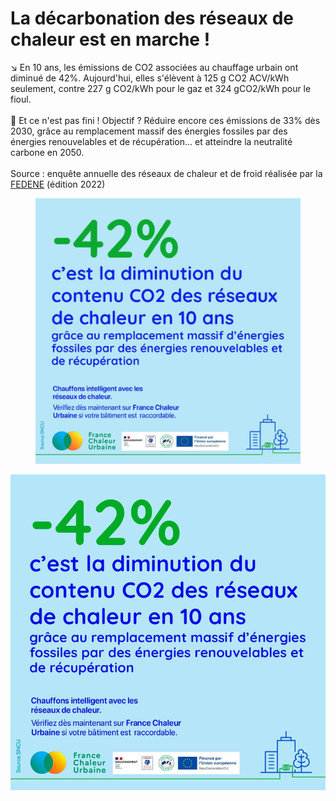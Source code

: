 # La décarbonation des réseaux de chaleur est en marche !

↘ En 10 ans, les émissions de CO2 associées au chauffage urbain ont diminué de 42%. Aujourd'hui, elles s'élèvent à 125 g CO2 ACV/kWh seulement, contre 227 g CO2/kWh pour le gaz et 324 gCO2/kWh pour le fioul.\
\
🎯 Et ce n'est pas fini ! Objectif ? Réduire encore ces émissions de 33% dès 2030, grâce au remplacement massif des énergies fossiles par des énergies renouvelables et de récupération... et atteindre la neutralité carbone en 2050.\
\
Source : enquête annuelle des réseaux de chaleur et de froid réalisée par la [FEDENE](https://www.linkedin.com/company/fedene/) (édition 2022)

<figure><img src=".gitbook/assets/42.jpg" alt=""><figcaption></figcaption></figure>

![](.gitbook/assets/\_42.jpg)
